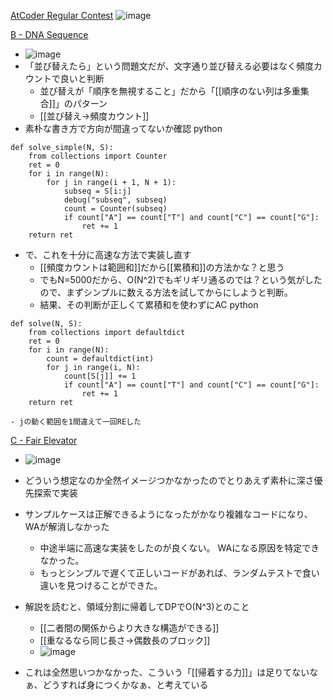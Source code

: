 
[AtCoder Regular Contest](https://atcoder.jp/contests/arc104)
![image](https://gyazo.com/081fb0643104fc030e8fa2efcc2e3c98/thumb/1000)

[B - DNA Sequence](https://atcoder.jp/contests/arc104/tasks/arc104_b)
- ![image](https://gyazo.com/818fada48bf4efbe9a8b0cf3d2bd63f8/thumb/1000)
- 「並び替えたら」という問題文だが、文字通り並び替える必要はなく頻度カウントで良いと判断
    - 並び替えが「順序を無視すること」だから「[[順序のない列は多重集合]]」のパターン
    - [[並び替え→頻度カウント]]
- 素朴な書き方で方向が間違ってないか確認
python

```
def solve_simple(N, S):
    from collections import Counter
    ret = 0
    for i in range(N):
        for j in range(i + 1, N + 1):
            subseq = S[i:j]
            debug("subseq", subseq)
            count = Counter(subseq)
            if count["A"] == count["T"] and count["C"] == count["G"]:
                ret += 1
    return ret
```

- で、これを十分に高速な方法で実装し直す
    - [[頻度カウントは範囲和]]だから[[累積和]]の方法かな？と思う
    - でもN=5000だから、O(N^2)でもギリギリ通るのでは？という気がしたので、まずシンプルに数える方法を試してからにしようと判断。
    - 結果、その判断が正しくて累積和を使わずにAC
python

```
def solve(N, S):
    from collections import defaultdict
    ret = 0
    for i in range(N):
        count = defaultdict(int)
        for j in range(i, N):
            count[S[j]] += 1
            if count["A"] == count["T"] and count["C"] == count["G"]:
                ret += 1
    return ret
```

    - jの動く範囲を1間違えて一回REした

[C - Fair Elevator](https://atcoder.jp/contests/arc104/tasks/arc104_c)
- ![image](https://gyazo.com/b3d2128a1b48c990053e2085fc64aa88/thumb/1000)
- どういう想定なのか全然イメージつかなかったのでとりあえず素朴に深さ優先探索で実装
- サンプルケースは正解できるようになったがかなり複雑なコードになり、 WAが解消しなかった
    - 中途半端に高速な実装をしたのが良くない。 WAになる原因を特定できなかった。
    - もっとシンプルで遅くて正しいコードがあれば、ランダムテストで食い違いを見つけることができた。
- 解説を読むと、領域分割に帰着してDPでO(N^3)とのこと
    - [[二者間の関係からより大きな構造ができる]]
    - [[重なるなら同じ長さ→偶数長のブロック]]
    - ![image](https://gyazo.com/06ed0feefd8266f248933d30d8b3f36f/thumb/1000)

- これは全然思いつかなかった、こういう「[[帰着する力]]」は足りてないなぁ、どうすれば身につくかなぁ、と考えている

